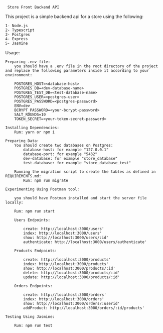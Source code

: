      Store Front Backend API

This project is a simple backend api for a store using the following:

    1- Node.js
    2- Typescript
    3- Postgres
    4- Express
    5- Jasmine

Usage:

    Preparing .env file:
        you should have a .env file in the root directory of the project and replace the following parameters inside it according to your environment:

        POSTGRES_HOST=<database-host>
        POSTGRES_DB=<dev-database-name>
        POSTGRES_TEST_DB=<test-database-name>
        POSTGRES_USER=<postgres-user>
        POSTGRES_PASSWORD=<postgres-password>
        ENV=dev
        BCRYPT_PASSWORD=<your-bcrypt-password>
        SALT_ROUNDS=10
        TOKEN_SECRET=<your-token-secret-password> 

    Installing Dependencies: 
        Run: yarn or npm i 

    Preparing Data:
        You should create two databases on Postgres:
			database-host: for example "127.0.0.1"
			database-port: for example "5432" 
            dev-database: for example "store_database"
            test-database: for example "store_database_test"
        
        Running the migration script to create the tables as defined in REQUIREMENTS.md:
            Run: npm run migrate

    Experimenting Using Postman tool:

        you should have Postman installed and start the server file locally:

        Run: npm run start

        Users Endpoints:

            create: http://localhost:3000/users'
            index: http://localhost:3000/users'
            show: http://localhost:3000/users/:id'
            authenticate: http://localhost:3000/users/authenticate'

        Products Endpoints:

            create: http://localhost:3000/products'
            index: http://localhost:3000/products'
            show: http://localhost:3000/products/:id'
            delete: http://localhost:3000/products/:id'
            update: http://localhost:3000/products/:id'

        Orders Endpoints:

			create: http://localhost:3000/orders'
			index: http://localhost:3000/orders'
			show: http://localhost:3000/orders/:userid'
			addProduct: http://localhost:3000/orders/:id/products'

    Testing Using Jasmine:

        Run: npm run test

